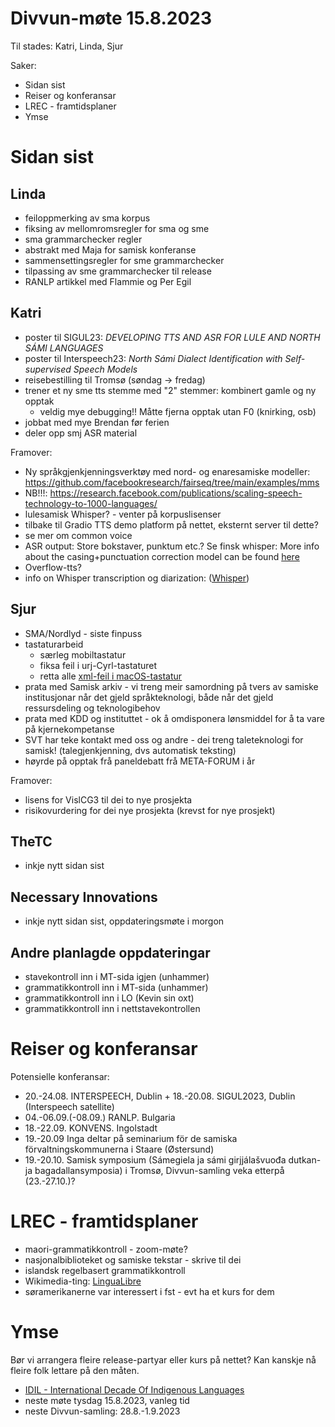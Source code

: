 # Divvun-møte 15.8.2023

Til stades: Katri, Linda, Sjur

Saker:

* Sidan sist
* Reiser og konferansar
* LREC - framtidsplaner
* Ymse

# Sidan sist

## Linda

* feiloppmerking av sma korpus
* fiksing av mellomromsregler for sma og sme
* sma grammarchecker regler
* abstrakt med Maja for samisk konferanse
* sammensettingsregler for sme grammarchecker
* tilpassing av sme grammarchecker til release
* RANLP artikkel med Flammie og Per Egil

## Katri

* poster til SIGUL23: *DEVELOPING TTS AND ASR FOR LULE AND NORTH SÁMI LANGUAGES*
* poster til Interspeech23: *North Sámi Dialect Identification with Self-supervised Speech Models*
* reisebestilling til Tromsø (søndag -> fredag)
* trener et ny sme tts stemme med "2" stemmer: kombinert gamle og ny opptak 
	* veldig mye debugging!! Måtte fjerna opptak utan F0 (knirking, osb)
* jobbat med mye Brendan før ferien 
* deler opp smj ASR material

Framover:
* Ny språkgjenkjenningsverktøy med nord- og enaresamiske modeller: https://github.com/facebookresearch/fairseq/tree/main/examples/mms
* NB!!!: https://research.facebook.com/publications/scaling-speech-technology-to-1000-languages/
* lulesamisk Whisper? - venter på korpuslisenser
* tilbake til Gradio TTS demo platform på nettet, eksternt server til dette?
* se mer om common voice
* ASR output: Store bokstaver, punktum etc.? Se finsk whisper: More info about the casing+punctuation correction model can be found [here](https://huggingface.co/Finnish-NLP/t5-small-nl24-casing-punctuation-correction)
* Overflow-tts?
* info on Whisper transcription og diarization: ([Whisper](https://lablab.ai/t/whisper-transcription-and-speaker-identification))

## Sjur

- SMA/Nordlyd - siste finpuss
- tastaturarbeid
    - særleg mobiltastatur
    - fiksa feil i urj-Cyrl-tastaturet
    - retta alle [xml-feil i macOS-tastatur](https://github.com/divvun/kbdgen/issues/10)
- prata med Samisk arkiv - vi treng meir samordning på tvers av samiske institusjonar når det gjeld språkteknologi, både når det gjeld ressursdeling og teknologibehov
- prata med KDD og instituttet - ok å omdisponera lønsmiddel for å ta vare på kjernekompetanse
- SVT har teke kontakt med oss og andre - dei treng taleteknologi for samisk! (talegjenkjenning, dvs automatisk teksting)
- høyrde på opptak frå paneldebatt frå META-FORUM i år

Framover:
- lisens for VislCG3 til dei to nye prosjekta
- risikovurdering for dei nye prosjekta (krevst for nye prosjekt)

## TheTC

* inkje nytt sidan sist

## Necessary Innovations

- inkje nytt sidan sist, oppdateringsmøte i morgon

## Andre planlagde oppdateringar

* stavekontroll inn i MT-sida igjen (unhammer)
* grammatikkontroll inn i MT-sida (unhammer)
* grammatikkontroll inn i LO (Kevin sin oxt)
* grammatikkontroll inn i nettstavekontrollen

# Reiser og konferansar

Potensielle konferansar:

* 20.-24.08. INTERSPEECH, Dublin + 18.-20.08. SIGUL2023, Dublin (Interspeech satellite)
* 04.-06.09.(-08.09.) RANLP. Bulgaria
* 18.-22.09. KONVENS. Ingolstadt
* 19.-20.09 Inga deltar på seminarium för de samiska förvaltningskommunerna i Staare (Østersund)
* 19.-20.10. Samisk symposium (Sámegiela ja sámi girjjálašvuođa dutkan- ja bagadallansymposia) i Tromsø, Divvun-samling veka etterpå (23.-27.10.)?

# LREC - framtidsplaner

* maori-grammatikkontroll - zoom-møte?
* nasjonalbiblioteket og samiske tekstar - skrive til dei
* islandsk regelbasert grammatikkontroll
* Wikimedia-ting: [LinguaLibre](https://lingualibre.org/wiki/LinguaLibre:Main_Page)
* søramerikanerne var interessert i fst - evt ha et kurs for dem

# Ymse

Bør vi arrangera fleire release-partyar eller kurs på nettet? Kan kanskje nå fleire folk lettare på den måten.

* [IDIL - International Decade Of Indigenous Languages](https://fpcc.ca/stories/the-decade-of-indigenous-languages/)
* neste møte tysdag 15.8.2023, vanleg tid
* neste Divvun-samling: 28.8.-1.9.2023
